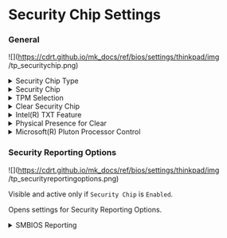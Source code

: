 # Security Chip Settings #

### General ###

![](https://cdrt.github.io/mk_docs/ref/bios/settings/thinkpad/img
   /tp_securitychip.png)

<details><summary>Security Chip Type</summary>

Shows the security chip type.

View-only when only one TPM option is available.

For some AMD and Qualcomm models, the TPM can be switched from the default discrete TPM 2.0 chip to the Microsoft(R) Pluton TPM 2.0.

!!! info ""
    If a device registered with Autopilot is switched from discrete TPM to Pluton, it will no longer be recognized by the Autopilot service. An administrator will need to [manually register the device again](https://learn.microsoft.com/en-us/autopilot/add-devices#collect-the-hardware-hash) after switching to Pluton to enable Autopilot again.

[Available via standard Windows commands](https://docs.microsoft.com/en-us/powershell/module/trustedplatformmodule/?view=windowsserver2019-ps&preserve-view=true&viewFallbackFrom=win10-ps)

</details>

<details><summary>Security Chip</summary>

Whether to enable security chip functionality.

Possible options:

1.	**On** - Default.
2.	Off - security chip is hidden and is not functional.

!!! info ""
     If shows `MFG Mode` (manufacturing mode), then TPM (Trusted Platform Module) must be provisioned correctly. If this occurs on a ship-level system, please contact Lenovo Support for assistance.

| WMI Setting name | Values | Locked by SVP | AMD/Intel |
|:---|:---|:---|:---|
| SecurityChip | Active, Inactive, Disable, Enable | Yes | Both |

</details>

<details><summary>TPM Selection</summary>

Only an option on some AMD and some Qualcomm models. Allows to switch from discrete TPM 2.0 to Microsoft Pluton TPM 2.0.

!!! info ""
    In order to switch to Pluton TPM, the Microsoft Pluton Processor Control setting must already be Enabled.

!!! info ""
    If a device registered with Autopilot is switched from discrete TPM to Pluton, it will no longer be recognized by the Autopilot service. An administrator will need to [manually register the device again](https://learn.microsoft.com/en-us/autopilot/add-devices#collect-the-hardware-hash) after switching to Pluton to enable Autopilot again.

| WMI Setting name | Values | Locked by SVP | AMD/Intel |
|:---|:---|:---|:---|
| TpmSelection | DiscreteTPM2.0, PlutonTPM2.0 | Yes | AMD |

</details>

<details><summary>Clear Security Chip</summary>

Visible and active only if Security Chip` is `Enabled`.

This option is used to clear encryption keys.

!!! info ""
     It will not be possible to access already encrypted data after these keys are cleared.

!!! info ""
    The option requires additional confirmation for clearing the keys.

Available via standard Windows commands: [Clear-Tpm](https://docs.microsoft.com/en-us/powershell/module/trustedplatformmodule/clear-tpm?view=windowsserver2019-ps)

</details>

<details><summary>Intel(R) TXT Feature</summary>

Visible and active only if Security Chip` is `Enabled`.

!!! info ""
    Intel (R) Trusted Execution Technology is a hardware-based security foundation to build and maintain a chain of trust, to protect information from software-based attacks.

Possible options:

1.	On
2.	**Off** – Default.

| WMI Setting name | Values | Locked by SVP | AMD/Intel |
|:---|:---|:---|:---|
| TXTFeature | Disable, Enable | Yes | Intel |

</details>

<details><summary>Physical Presence for Clear</summary>

Whether to require confirmation of a user`s physical presence when clearing the security chip.

!!! info ""
     It is possible to change the value from Enable to Disable only when Supervisor Password exists, because it is required to confirm the action.

Possible options:

1.	**On** - Default.
2.	Off

| WMI Setting name | Values | Locked by SVP | AMD/Intel |
|:---|:---|:---|:---|
| PhysicalPresenceForTpmClear  | Disable, Enable | Yes | Both |

</details>

<details><summary>Microsoft(R) Pluton Processor Control</summary>

Whether to enable or disable the Pluton security processor.

!!! info ""
    This setting must be enabled before the TPM can be switched to Pluton.

When configuring these BIOS settings using WMI scripts, it is possible to follow these steps:

1. set ```PlutonSecurityProcessor``` to **Enable**
2. set ```TpmSelection``` to **PlutonTPM2.0**
3. specify the Supervisor password using WmiOpcodeInterface
4. save settings
5. suspend BitLocker
6. reboot

Possible options:

1. Disabled
2. Enabled
3. **Disabled(SW Controlled)** - Default

When set to ***Disabled*** or ***Enabled***, the setting cannot be changed without specifying a Supervisor password when using WMI.  When set to ***Disabled (SW Controlled)***, the setting can be changed using WMI without requiring Supervisor password. This allows the Pluton Security Processor to be enabled for use with a Discrete TPM 2.0 without requiring Supervisor password. If this setting is being changed in order to switch to the Pluton TPM 2.0, a Supervisor password will be required to make the TpmSelection change. If the setting is already ***Enabled***, then a Supervisor password will be required to change it using WMI. When using WMI, be sure to use the proper values from the table below.

| WMI Setting name | Values | Locked by SVP | AMD/Intel |
|:---|:---|:---|:---|
| PlutonSecurityProcessor  | Disable, Enable, Disable(SW_Controlled) | Yes | AMD |

</details>

### Security Reporting Options ###

![](https://cdrt.github.io/mk_docs/ref/bios/settings/thinkpad/img
   /tp_securityreportingoptions.png)

Visible and active only if `Security Chip` is `Enabled`.

Opens settings for Security Reporting Options.

<details><summary>SMBIOS Reporting</summary>

Whether to enable reporting of SMBIOS data.

!!! info ""
    Changes to corresponding UEFI BIOS data are logged in a location, (PCR1, defined in the TCG standards), which other authorized programs can monitor, read, and analyze. 

Possible options:

1.	**On** - Default.
2.	Off

</details>

